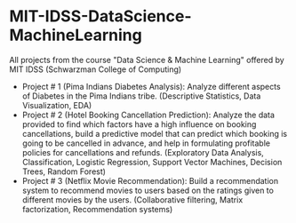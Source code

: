 # MIT-IDSS-DataScience-MachineLearning
All projects from the course "Data Science &amp; Machine Learning" offered by MIT IDSS (Schwarzman College of Computing)

- Project # 1 (Pima Indians Diabetes Analysis): Analyze different aspects of Diabetes in the Pima Indians tribe. (Descriptive Statistics, Data Visualization, EDA)
- Project # 2 (Hotel Booking Cancellation Prediction): Analyze the data provided to find which factors have a high influence on booking cancellations, build a predictive model that can predict which booking is going to be cancelled in advance, and help in formulating profitable policies for cancellations and refunds. (Exploratory Data Analysis, Classification, Logistic Regression, Support Vector Machines, Decision Trees, Random Forest)
- Project # 3 (Netflix Movie Recommendation): Build a recommendation system to recommend movies to users based on the ratings given to different movies by the users. (Collaborative filtering, Matrix factorization, Recommendation systems)
